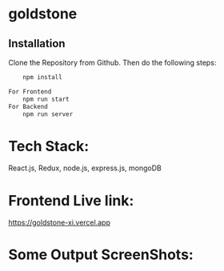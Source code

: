 # goldstone

## Installation

Clone the Repository from Github. Then do the following steps:

```bash
    npm install

For Frontend
    npm run start
For Backend    
    npm run server
```
# Tech Stack:
React.js, Redux, node.js, express.js, mongoDB

# Frontend Live link:
https://goldstone-xi.vercel.app

# Some Output ScreenShots:
